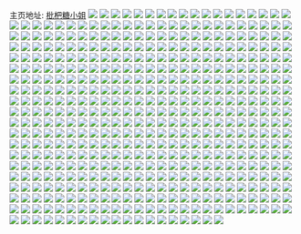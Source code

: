 主页地址: [枇杷糖小姐](https://weibo.com/u/1624904542) 
![](https://wx4.sinaimg.cn/mw2000/60da135ely1goli4vrbvsj22bb2bb4qq.jpg) 
![](https://wx4.sinaimg.cn/mw2000/60da135ely1goli4xwcrvj22bb2bbe82.jpg) 
![](https://wx4.sinaimg.cn/mw2000/60da135ely1goli4zq3e5j23303301kz.jpg) 
![](https://wx4.sinaimg.cn/mw2000/60da135ely1gokg8e1pejj22bb2bbx6p.jpg) 
![](https://wx4.sinaimg.cn/mw2000/60da135ely1gokg8ik4hfj22bb2bbnpd.jpg) 
![](https://wx4.sinaimg.cn/mw2000/60da135ely1gokg8l9510j22bb1jjnpd.jpg) 
![](https://wx4.sinaimg.cn/mw2000/60da135ely1gocctoty7jj20u0140wpg.jpg) 
![](https://wx4.sinaimg.cn/mw2000/60da135ely1goccthgd16j21j01j0e3t.jpg) 
![](https://wx4.sinaimg.cn/mw2000/60da135ely1gocctkdflkj22bb2bb4qq.jpg) 
![](https://wx4.sinaimg.cn/mw2000/60da135ely1gocctlgipwj22bb2bbkjl.jpg) 
![](https://wx4.sinaimg.cn/mw2000/60da135ely1gocctpfiibj20n01dsai6.jpg) 
![](https://wx4.sinaimg.cn/mw2000/60da135ely1gocctmys32j23343347wi.jpg) 
![](https://wx4.sinaimg.cn/mw2000/60da135ely1goccto8u1jj22bb2bbu0x.jpg) 
![](https://wx4.sinaimg.cn/mw2000/60da135ely1gocctq3j89j22bb1au4qp.jpg) 
![](https://wx4.sinaimg.cn/mw2000/60da135ely1gocctifbwhj22bb2bbnpd.jpg) 
![](https://wx4.sinaimg.cn/mw2000/60da135ely1go49nvwwenj22bb1qhb2a.jpg) 
![](https://wx4.sinaimg.cn/mw2000/60da135ely1go3aa38mavj22c0340kjm.jpg) 
![](https://wx4.sinaimg.cn/mw2000/60da135ely1go3aaixoz8j22c0340npe.jpg) 
![](https://wx4.sinaimg.cn/mw2000/60da135ely1go3aaxibq6j22c0340kjm.jpg) 
![](https://wx4.sinaimg.cn/mw2000/60da135egy1go2yzskdw5j22c0340b2b.jpg) 
![](https://wx4.sinaimg.cn/mw2000/60da135egy1go2yzu2sm0j22c0340u0x.jpg) 
![](https://wx4.sinaimg.cn/mw2000/60da135egy1go2yzw5kbpj22c0340x6q.jpg) 
![](https://wx4.sinaimg.cn/mw2000/60da135egy1go2yzxo7c6j22c0340hdt.jpg) 
![](https://wx4.sinaimg.cn/mw2000/60da135egy1go2z02n5pcj21o0280qv5.jpg) 
![](https://wx4.sinaimg.cn/mw2000/60da135egy1go2yzzfzxuj22c0340hdt.jpg) 
![](https://wx4.sinaimg.cn/mw2000/60da135egy1go2z03uqfkj22c0340twi.jpg) 
![](https://wx4.sinaimg.cn/mw2000/60da135egy1go2z010setj22c0340e81.jpg) 
![](https://wx4.sinaimg.cn/mw2000/60da135egy1go2z0648vij22c0340hdu.jpg) 
![](https://wx4.sinaimg.cn/mw2000/60da135ely1gnxgrpb2mqj22c0340kjm.jpg) 
![](https://wx4.sinaimg.cn/mw2000/60da135ely1gnxgrqqnkpj22c0340npe.jpg) 
![](https://wx4.sinaimg.cn/mw2000/60da135ely1gnxgrs2unfj22c0340qv6.jpg) 
![](https://wx4.sinaimg.cn/mw2000/60da135ely1gnxgrtch4sj22c0340kjm.jpg) 
![](https://wx4.sinaimg.cn/mw2000/60da135ely1gnxgruki9pj22c0340kjm.jpg) 
![](https://wx4.sinaimg.cn/mw2000/60da135ely1gnxgrwfedij22c0340kjm.jpg) 
![](https://wx4.sinaimg.cn/mw2000/60da135ely1gnrntv9i3jj22bb2bbe82.jpg) 
![](https://wx4.sinaimg.cn/mw2000/60da135ely1gnrnu2ci5zj22bb332u0y.jpg) 
![](https://wx4.sinaimg.cn/mw2000/60da135ely1gnrnu0hqw5j22bb2bbb2b.jpg) 
![](https://wx4.sinaimg.cn/mw2000/60da135ely1gnrnu51kwzj22c0340qv6.jpg) 
![](https://wx4.sinaimg.cn/mw2000/60da135ely1gnrntwr8m7j20qo140k1m.jpg) 
![](https://wx4.sinaimg.cn/mw2000/60da135ely1gnrnu8l8ouj22c0340npe.jpg) 
![](https://wx4.sinaimg.cn/mw2000/60da135ely1gnrnu717r7j22c0340e82.jpg) 
![](https://wx4.sinaimg.cn/mw2000/60da135ely1gnrnv5o1i2j20kr0h07gs.jpg) 
![](https://wx4.sinaimg.cn/mw2000/60da135ely1gnrnua3zilj22c03407wj.jpg) 
![](https://wx4.sinaimg.cn/mw2000/60da135ely1gnrny8n872j20mi0u0tuj.jpg) 
![](https://wx4.sinaimg.cn/mw2000/60da135egy1gnpg2dhkjej22c0340npe.jpg) 
![](https://wx4.sinaimg.cn/mw2000/60da135egy1gnpg2fah5vj22c0340npe.jpg) 
![](https://wx4.sinaimg.cn/mw2000/60da135egy1gnpg2gw04wj22c03404qq.jpg) 
![](https://wx4.sinaimg.cn/mw2000/60da135egy1gnpg2i7kcxj22c0340x6p.jpg) 
![](https://wx4.sinaimg.cn/mw2000/60da135egy1gnpg2jsd0oj22c0340b2a.jpg) 
![](https://wx4.sinaimg.cn/mw2000/60da135egy1gnpg2ozhthj22c0340x6q.jpg) 
![](https://wx4.sinaimg.cn/mw2000/60da135egy1gnpg2tjtx0j23402c0e81.jpg) 
![](https://wx4.sinaimg.cn/mw2000/60da135egy1gnpg2saus6j22c0340b2c.jpg) 
![](https://wx4.sinaimg.cn/mw2000/60da135egy1gnpg2vxrasj22c0340npe.jpg) 
![](https://wx4.sinaimg.cn/mw2000/60da135ely1gnjockqsnbj21o02807wi.jpg) 
![](https://wx4.sinaimg.cn/mw2000/60da135egy1gn9k6kibrfj22bb2bbhdt.jpg) 
![](https://wx4.sinaimg.cn/mw2000/60da135egy1gn9k9ddzvxj22bb2bb7wj.jpg) 
![](https://wx4.sinaimg.cn/mw2000/60da135ely1gn7w9j19w9j22bb2bbkjm.jpg) 
![](https://wx4.sinaimg.cn/mw2000/60da135ely1gn7w9kaw6uj22bb332hdv.jpg) 
![](https://wx4.sinaimg.cn/mw2000/60da135ely1gn7w9htsnlj22bb2bb7wi.jpg) 
![](https://wx4.sinaimg.cn/mw2000/60da135ely1gn7w9mc1gpj22c03404qs.jpg) 
![](https://wx4.sinaimg.cn/mw2000/60da135ely1gmjg5nnzrtj22c0340hdw.jpg) 
![](https://wx4.sinaimg.cn/mw2000/60da135ely1gmjg5kf1zvj22c0340nhx.jpg) 
![](https://wx4.sinaimg.cn/mw2000/60da135ely1gmjg5jlkwpj20u0140q8l.jpg) 
![](https://wx4.sinaimg.cn/mw2000/60da135ely1gmhlek5vqpj23402c07wh.jpg) 
![](https://wx4.sinaimg.cn/mw2000/60da135ely1gmhlemrx4bj22c0340npd.jpg) 
![](https://wx4.sinaimg.cn/mw2000/60da135ely1gmhlep62q1j22c0340qv6.jpg) 
![](https://wx4.sinaimg.cn/mw2000/60da135ely1gmhlermng5j22c0340qv6.jpg) 
![](https://wx4.sinaimg.cn/mw2000/60da135ely1gmhlet8ddmj22c03401kx.jpg) 
![](https://wx4.sinaimg.cn/mw2000/60da135ely1gmhleuyh58j22c0340k75.jpg) 
![](https://wx4.sinaimg.cn/mw2000/60da135ely1gmhlewjyq4j22c0340hbd.jpg) 
![](https://wx4.sinaimg.cn/mw2000/60da135ely1gmhleyhc67j22c0340gwq.jpg) 
![](https://wx4.sinaimg.cn/mw2000/60da135ely1gmhlf0jcvzj22c0340kjl.jpg) 
![](https://wx4.sinaimg.cn/mw2000/60da135ely1gmdu0qvggyj2334334kjl.jpg) 
![](https://wx4.sinaimg.cn/mw2000/60da135ely1gmdu0phsngj2334334b2a.jpg) 
![](https://wx4.sinaimg.cn/mw2000/60da135ely1gm3bmgy6j0j22c0340npf.jpg) 
![](https://wx4.sinaimg.cn/mw2000/60da135ely1gm3bmn0p1oj22c0340kjm.jpg) 
![](https://wx4.sinaimg.cn/mw2000/60da135ely1gm3bmk3e77j22c03404qt.jpg) 
![](https://wx4.sinaimg.cn/mw2000/60da135ely1gm3bmvc2c0j21o0280e81.jpg) 
![](https://wx4.sinaimg.cn/mw2000/60da135ely1gm3bmf4a8gj22bb2bbx6q.jpg) 
![](https://wx4.sinaimg.cn/mw2000/60da135ely1gm3bmqv5q2j21sc2dsnpd.jpg) 
![](https://wx4.sinaimg.cn/mw2000/60da135ely1gm3bmpm9ghj22c0340x6q.jpg) 
![](https://wx4.sinaimg.cn/mw2000/60da135ely1gm3bmtws3sj22c0340u0y.jpg) 
![](https://wx4.sinaimg.cn/mw2000/60da135ely1gm3bmx3sl7j22c03404qr.jpg) 
![](https://wx4.sinaimg.cn/mw2000/60da135ely1gm1m94c2soj23402c0kjl.jpg) 
![](https://wx4.sinaimg.cn/mw2000/60da135ely1gm1m8vm37tj22c03404qq.jpg) 
![](https://wx4.sinaimg.cn/mw2000/60da135ely1gm1m9fj360j23402c01ky.jpg) 
![](https://wx4.sinaimg.cn/mw2000/60da135ely1gm1m9sdxbcj22c0340x6p.jpg) 
![](https://wx4.sinaimg.cn/mw2000/60da135ely1gm1m8hdbeij22c0340e82.jpg) 
![](https://wx4.sinaimg.cn/mw2000/60da135ely1gm1ma0aynsj22c0340hdt.jpg) 
![](https://wx4.sinaimg.cn/mw2000/60da135ely1gm1ma7ypsmj22c0340e81.jpg) 
![](https://wx4.sinaimg.cn/mw2000/60da135ely1gm1magr8joj22c0340npd.jpg) 
![](https://wx4.sinaimg.cn/mw2000/60da135ely1gm1maqpffzj22c0340u0x.jpg) 
![](https://wx4.sinaimg.cn/mw2000/60da135egy1gluo9l0k0hj22bb2bbu0y.jpg) 
![](https://wx4.sinaimg.cn/mw2000/60da135egy1gluo9pf3zoj22bb2bbb2a.jpg) 
![](https://wx4.sinaimg.cn/mw2000/60da135ely1gls95229xuj22c0340kjl.jpg) 
![](https://wx4.sinaimg.cn/mw2000/60da135ely1gls95e39fej22bb2bbe82.jpg) 
![](https://wx4.sinaimg.cn/mw2000/60da135ely1gls97tcv2xj22c0340b29.jpg) 
![](https://wx4.sinaimg.cn/mw2000/60da135ely1gls976b9icj22c0340qv6.jpg) 
![](https://wx4.sinaimg.cn/mw2000/60da135ely1gls95wyy4sj22bb2bb1ky.jpg) 
![](https://wx4.sinaimg.cn/mw2000/60da135ely1gls96cnzpoj22c0340qv6.jpg) 
![](https://wx4.sinaimg.cn/mw2000/60da135ely1gls96qsjxxj22c0340kjm.jpg) 
![](https://wx4.sinaimg.cn/mw2000/60da135ely1gls95lyt06j21sc2dse81.jpg) 
![](https://wx4.sinaimg.cn/mw2000/60da135ely1gls97kvj8pj22c0340qv6.jpg) 
![](https://wx4.sinaimg.cn/mw2000/60da135egy1glmg56v21wj22bb2bbhdu.jpg) 
![](https://wx4.sinaimg.cn/mw2000/60da135egy1glmg5bbncnj23322bbnpe.jpg) 
![](https://wx4.sinaimg.cn/mw2000/60da135egy1glmg5a1s2ij22bb2bbu0x.jpg) 
![](https://wx4.sinaimg.cn/mw2000/60da135egy1glmg5cqwkhj22bb2bbkjm.jpg) 
![](https://wx4.sinaimg.cn/mw2000/60da135egy1glmg58phtpj21qh333qv8.jpg) 
![](https://wx4.sinaimg.cn/mw2000/60da135egy1glmg5egawuj22bb2bbnpe.jpg) 
![](https://wx4.sinaimg.cn/mw2000/60da135egy1glkd6mqu67j20u01407f2.jpg) 
![](https://wx4.sinaimg.cn/mw2000/60da135egy1glkd6qanr6j20u00u0amv.jpg) 
![](https://wx4.sinaimg.cn/mw2000/60da135egy1glkd7a3c3dj22bb2bbx6q.jpg) 
![](https://wx4.sinaimg.cn/mw2000/60da135egy1glkd7s48fnj22bb2bbqv6.jpg) 
![](https://wx4.sinaimg.cn/mw2000/60da135egy1glkdadda7vj21o0280qv5.jpg) 
![](https://wx4.sinaimg.cn/mw2000/60da135egy1glkd8izynlj22bb2bbqv6.jpg) 
![](https://wx4.sinaimg.cn/mw2000/60da135egy1glkd9md00nj22bb2bbx6t.jpg) 
![](https://wx4.sinaimg.cn/mw2000/60da135egy1glkdahidotj21g2263apt.jpg) 
![](https://wx4.sinaimg.cn/mw2000/60da135egy1glkda0qvjaj22bb2bbx6p.jpg) 
![](https://wx4.sinaimg.cn/mw2000/60da135ely1gld8azaotoj20u014078u.jpg) 
![](https://wx4.sinaimg.cn/mw2000/60da135ely1gld8azlznqj20u0140tc4.jpg) 
![](https://wx4.sinaimg.cn/mw2000/60da135ely1gld8azw4ftj20u01400wf.jpg) 
![](https://wx4.sinaimg.cn/mw2000/60da135ely1gld8b09aw6j20u014078t.jpg) 
![](https://wx4.sinaimg.cn/mw2000/60da135ely1gld8aytyaoj20u0140aef.jpg) 
![](https://wx4.sinaimg.cn/mw2000/60da135ely1gld8b0tjorj20u01400wg.jpg) 
![](https://wx4.sinaimg.cn/mw2000/60da135ely1gld8b147kyj20u0140jvk.jpg) 
![](https://wx4.sinaimg.cn/mw2000/60da135ely1gld8b1dlurj20u01400ws.jpg) 
![](https://wx4.sinaimg.cn/mw2000/60da135ely1gld8bksaupj20u0140wi8.jpg) 
![](https://wx4.sinaimg.cn/mw2000/60da135egy1gl6ec4myihj20u0140x6p.jpg) 
![](https://wx4.sinaimg.cn/mw2000/60da135egy1gl6e94tcxvj23402c0u0x.jpg) 
![](https://wx4.sinaimg.cn/mw2000/60da135egy1gl6ec2rt4gj20u01401ky.jpg) 
![](https://wx4.sinaimg.cn/mw2000/60da135egy1gl6ec5trb5j20u0140qv5.jpg) 
![](https://wx4.sinaimg.cn/mw2000/60da135egy1gl6e9pcyyoj23402c0kjl.jpg) 
![](https://wx4.sinaimg.cn/mw2000/60da135egy1gl6ec7zuzaj20u0140b2a.jpg) 
![](https://wx4.sinaimg.cn/mw2000/60da135egy1gl6e9jv0f4j22c0340qv6.jpg) 
![](https://wx4.sinaimg.cn/mw2000/60da135egy1gl6eg9gf7cj20u00u0gse.jpg) 
![](https://wx4.sinaimg.cn/mw2000/60da135egy1gl6e9f612aj22c0340kjm.jpg) 
![](https://wx4.sinaimg.cn/mw2000/60da135ely1gky63n3uivj20u00u0amy.jpg) 
![](https://wx4.sinaimg.cn/mw2000/60da135ely1gky63in1kvj20u00u0jyv.jpg) 
![](https://wx4.sinaimg.cn/mw2000/60da135ely1gky63j0gv4j20u00u042y.jpg) 
![](https://wx4.sinaimg.cn/mw2000/60da135ely1gkwkciuzesj20u014079m.jpg) 
![](https://wx4.sinaimg.cn/mw2000/60da135ely1gkq4srlleoj20u01hck4i.jpg) 
![](https://wx4.sinaimg.cn/mw2000/60da135ely1gkq4svgz36j20u0140qe0.jpg) 
![](https://wx4.sinaimg.cn/mw2000/60da135ely1gkq4st7gaej20u01407d5.jpg) 
![](https://wx4.sinaimg.cn/mw2000/60da135ely1gkq4swpnhxj20u0140dpi.jpg) 
![](https://wx4.sinaimg.cn/mw2000/60da135ely1gkq4sxsltfj20u0140jyp.jpg) 
![](https://wx4.sinaimg.cn/mw2000/60da135ely1gkq4sq4zuhj20u0140tia.jpg) 
![](https://wx4.sinaimg.cn/mw2000/60da135ely1gkq4szlwoij20u0140k3y.jpg) 
![](https://wx4.sinaimg.cn/mw2000/60da135ely1gkq4t1hkeyj20u0140dqp.jpg) 
![](https://wx4.sinaimg.cn/mw2000/60da135ely1gkq4t48hn0j20u0140qci.jpg) 
![](https://wx4.sinaimg.cn/mw2000/60da135ely1gkq4t79aprj20u00u0qhv.jpg) 
![](https://wx4.sinaimg.cn/mw2000/60da135ely1gkq4t8bxh2j20u0140470.jpg) 
![](https://wx4.sinaimg.cn/mw2000/60da135ely1gkhxjtfml8j20u0140x1v.jpg) 
![](https://wx4.sinaimg.cn/mw2000/60da135ely1gkhxjrnhhmj20u015p7ug.jpg) 
![](https://wx4.sinaimg.cn/mw2000/60da135ely1gkhxjvi980j20u01c61kx.jpg) 
![](https://wx4.sinaimg.cn/mw2000/60da135ely1gkhxjqf10wj20u01404eu.jpg) 
![](https://wx4.sinaimg.cn/mw2000/60da135ely1gkhxk0lm8oj20u00u0aek.jpg) 
![](https://wx4.sinaimg.cn/mw2000/60da135ely1gkhxjy5ni5j20u01401cd.jpg) 
![](https://wx4.sinaimg.cn/mw2000/60da135ely1gkhxk026zrj20u0140nhx.jpg) 
![](https://wx4.sinaimg.cn/mw2000/60da135ely1gkhxjwv04rj20u0140qpl.jpg) 
![](https://wx4.sinaimg.cn/mw2000/60da135ely1gkhxk1qdszj20u0140h0h.jpg) 
![](https://wx4.sinaimg.cn/mw2000/60da135ely1gkhxk31l79j20u0140amu.jpg) 
![](https://wx4.sinaimg.cn/mw2000/60da135egy1gk9g9zvmv4j21o0280qv6.jpg) 
![](https://wx4.sinaimg.cn/mw2000/60da135ely1gk8ucse1kwj20u0140dtj.jpg) 
![](https://wx4.sinaimg.cn/mw2000/60da135ely1gk8ucm5bl8j20u0140k16.jpg) 
![](https://wx4.sinaimg.cn/mw2000/60da135ely1gk8ucwgb03j21400u0gvr.jpg) 
![](https://wx4.sinaimg.cn/mw2000/60da135ely1gk8ucyk03aj21400u0dp7.jpg) 
![](https://wx4.sinaimg.cn/mw2000/60da135ely1gk8uctvzj6j20u0140wm8.jpg) 
![](https://wx4.sinaimg.cn/mw2000/60da135ely1gk8ud0emjnj21400u0dq1.jpg) 
![](https://wx4.sinaimg.cn/mw2000/60da135ely1gk8ud230rnj20u014045r.jpg) 
![](https://wx4.sinaimg.cn/mw2000/60da135ely1gk8ud5vby3j20u01407f3.jpg) 
![](https://wx4.sinaimg.cn/mw2000/60da135ely1gk8ud3qhb4j20u0140ahz.jpg) 
![](https://wx4.sinaimg.cn/mw2000/60da135ely1gk0ew1r6f8j21400u0jyn.jpg) 
![](https://wx4.sinaimg.cn/mw2000/60da135ely1gk0ew0jsxwj20u0140ajp.jpg) 
![](https://wx4.sinaimg.cn/mw2000/60da135ely1gk0ew47kq7j20u0140gst.jpg) 
![](https://wx4.sinaimg.cn/mw2000/60da135ely1gk0ew3jvg8j20u0140qis.jpg) 
![](https://wx4.sinaimg.cn/mw2000/60da135ely1gk0evz7cqfj20u0140akj.jpg) 
![](https://wx4.sinaimg.cn/mw2000/60da135ely1gk0ew2g7t7j20u0140ap7.jpg) 
![](https://wx4.sinaimg.cn/mw2000/60da135egy1gjsop0m9lpj22bb2bbhdu.jpg) 
![](https://wx4.sinaimg.cn/mw2000/60da135egy1gjsop5tlscj22bb2bbhdu.jpg) 
![](https://wx4.sinaimg.cn/mw2000/60da135egy1gjsoox323gj21qh2bbkjl.jpg) 
![](https://wx4.sinaimg.cn/mw2000/60da135egy1gjsop8swbfj22bb2bbhdu.jpg) 
![](https://wx4.sinaimg.cn/mw2000/60da135egy1gjsopamosbj21jk1jk4qp.jpg) 
![](https://wx4.sinaimg.cn/mw2000/60da135egy1gjsop2d2u7j220830cqv5.jpg) 
![](https://wx4.sinaimg.cn/mw2000/60da135egy1gjmgntec8mj23402c0b29.jpg) 
![](https://wx4.sinaimg.cn/mw2000/60da135egy1gjmgnvldz0j23402c0kjl.jpg) 
![](https://wx4.sinaimg.cn/mw2000/60da135egy1gjmgnyg2jrj23402c0e81.jpg) 
![](https://wx4.sinaimg.cn/mw2000/60da135egy1gjmgo151b7j23402c0hdt.jpg) 
![](https://wx4.sinaimg.cn/mw2000/60da135egy1gjmgns81ofj22bb2bbx6q.jpg) 
![](https://wx4.sinaimg.cn/mw2000/60da135egy1gjmgo3xd9vj23402c0hdt.jpg) 
![](https://wx4.sinaimg.cn/mw2000/60da135egy1gjmgnp0mygj22c0340npe.jpg) 
![](https://wx4.sinaimg.cn/mw2000/60da135egy1gjmgo6pt77j23402c0kjl.jpg) 
![](https://wx4.sinaimg.cn/mw2000/60da135egy1gjmgofdxcvj23402c0kjl.jpg) 
![](https://wx4.sinaimg.cn/mw2000/60da135egy1gjlp90i1g2j22bb2bbe82.jpg) 
![](https://wx4.sinaimg.cn/mw2000/60da135egy1gjlp97lgd9j22bb2bbkjm.jpg) 
![](https://wx4.sinaimg.cn/mw2000/60da135egy1gjlp960q3sj22bb2bbx6p.jpg) 
![](https://wx4.sinaimg.cn/mw2000/60da135egy1gjlp92b6z4j2334334u0y.jpg) 
![](https://wx4.sinaimg.cn/mw2000/60da135egy1gjlp94p3o4j21jk1jkkjm.jpg) 
![](https://wx4.sinaimg.cn/mw2000/60da135egy1gjlp98myvyj22bb2bbnpd.jpg) 
![](https://wx4.sinaimg.cn/mw2000/60da135egy1gjlp99td2fj22bb2bbqv5.jpg) 
![](https://wx4.sinaimg.cn/mw2000/60da135egy1gjlp8y5ck3j220830cu0y.jpg) 
![](https://wx4.sinaimg.cn/mw2000/60da135egy1gjlp9cpqr8j22bb2bb1ky.jpg) 
![](https://wx4.sinaimg.cn/mw2000/60da135egy1gjeokyukuej22bb1qhb2a.jpg) 
![](https://wx4.sinaimg.cn/mw2000/60da135egy1gjeol0x6yxj22bb332hdu.jpg) 
![](https://wx4.sinaimg.cn/mw2000/60da135egy1gjeol3ricfj23322bb7wk.jpg) 
![](https://wx4.sinaimg.cn/mw2000/60da135egy1gjeol51twnj23402c0b29.jpg) 
![](https://wx4.sinaimg.cn/mw2000/60da135egy1gjeol7bqwfj21hc0u01f7.jpg) 
![](https://wx4.sinaimg.cn/mw2000/60da135egy1gjeol953j0j22c0340x6r.jpg) 
![](https://wx4.sinaimg.cn/mw2000/60da135egy1gjeolbee9xj22c03404qs.jpg) 
![](https://wx4.sinaimg.cn/mw2000/60da135egy1gjeolcoiwwj23402c0kjl.jpg) 
![](https://wx4.sinaimg.cn/mw2000/60da135egy1gjeolh2pgdj22c0340qv7.jpg) 
![](https://wx4.sinaimg.cn/mw2000/60da135egy1gjeoljhpmdj22c0340x6r.jpg) 
![](https://wx4.sinaimg.cn/mw2000/60da135egy1gjeolm1974j23402c0qv7.jpg) 
![](https://wx4.sinaimg.cn/mw2000/60da135egy1gjeolplbkuj22c0340x6q.jpg) 
![](https://wx4.sinaimg.cn/mw2000/60da135egy1gjeolrv3zqj23402c0x6p.jpg) 
![](https://wx4.sinaimg.cn/mw2000/60da135egy1gjeokxjn8fj22c0340u10.jpg) 
![](https://wx4.sinaimg.cn/mw2000/60da135egy1gjeoluywo1j22bb332hdv.jpg) 
![](https://wx4.sinaimg.cn/mw2000/60da135egy1gjdd9p8etnj22c0340kjn.jpg) 
![](https://wx4.sinaimg.cn/mw2000/60da135egy1gjdd9s91q7j22c0340x6r.jpg) 
![](https://wx4.sinaimg.cn/mw2000/60da135egy1gjddaaflo0j20u0140b29.jpg) 
![](https://wx4.sinaimg.cn/mw2000/60da135egy1gjdd9mwknoj22c03401l0.jpg) 
![](https://wx4.sinaimg.cn/mw2000/60da135egy1gjdda3wnxfj22bb2bbkjm.jpg) 
![](https://wx4.sinaimg.cn/mw2000/60da135egy1gjdd9wycujj22c0340b2b.jpg) 
![](https://wx4.sinaimg.cn/mw2000/60da135egy1gjdd9z83fhj22bb2bbb2b.jpg) 
![](https://wx4.sinaimg.cn/mw2000/60da135egy1gjdda7kfpaj23402c0x6q.jpg) 
![](https://wx4.sinaimg.cn/mw2000/60da135egy1gjdda0hgtrj22bb2bb4qq.jpg) 
![](https://wx4.sinaimg.cn/mw2000/60da135ely1gip6prxqy4j20u014011i.jpg) 
![](https://wx4.sinaimg.cn/mw2000/60da135ely1gip6pqwy2jj20u0140tin.jpg) 
![](https://wx4.sinaimg.cn/mw2000/60da135ely1gip6psy7egj20u0140n6w.jpg) 
![](https://wx4.sinaimg.cn/mw2000/60da135ely1gip6ptsk5oj20u0140dp2.jpg) 
![](https://wx4.sinaimg.cn/mw2000/60da135ely1gioucgginhj20u0140tfh.jpg) 
![](https://wx4.sinaimg.cn/mw2000/60da135ely1giouch9gfsj20u01407fv.jpg) 
![](https://wx4.sinaimg.cn/mw2000/60da135ely1giouchwx3fj20u0140495.jpg) 
![](https://wx4.sinaimg.cn/mw2000/60da135ely1giouciu4u1j20u0140gys.jpg) 
![](https://wx4.sinaimg.cn/mw2000/60da135ely1gioucje17hj20u0140ajz.jpg) 
![](https://wx4.sinaimg.cn/mw2000/60da135ely1gioucfqdtdj20u0140147.jpg) 
![](https://wx4.sinaimg.cn/mw2000/60da135ely1giouck0kp8j20u0140n7r.jpg) 
![](https://wx4.sinaimg.cn/mw2000/60da135ely1giouckk7mrj20u0140qbp.jpg) 
![](https://wx4.sinaimg.cn/mw2000/60da135ely1giouclbhnsj20u0140don.jpg) 
![](https://wx4.sinaimg.cn/mw2000/60da135ely1giouclu7f3j20u014011d.jpg) 
![](https://wx4.sinaimg.cn/mw2000/60da135ely1gioucmdcd0j20u0140guj.jpg) 
![](https://wx4.sinaimg.cn/mw2000/60da135ely1gioucmx6pcj20u0140wn4.jpg) 
![](https://wx4.sinaimg.cn/mw2000/60da135egy1giooka30qbj22c0340qv6.jpg) 
![](https://wx4.sinaimg.cn/mw2000/60da135egy1gioomvv73cj22bb2bbnpe.jpg) 
![](https://wx4.sinaimg.cn/mw2000/60da135egy1giookg5xq6j22c0340b2a.jpg) 
![](https://wx4.sinaimg.cn/mw2000/60da135egy1giook6oczij22bb2bbkjo.jpg) 
![](https://wx4.sinaimg.cn/mw2000/60da135egy1giookbe4oej20u014047u.jpg) 
![](https://wx4.sinaimg.cn/mw2000/60da135egy1giookdutd9j22bb2bb7wi.jpg) 
![](https://wx4.sinaimg.cn/mw2000/60da135egy1giookp6qgdj22c03407wj.jpg) 
![](https://wx4.sinaimg.cn/mw2000/60da135egy1giookly00qj22c0340e83.jpg) 
![](https://wx4.sinaimg.cn/mw2000/60da135egy1giookizkraj22c0340b2b.jpg) 
![](https://wx4.sinaimg.cn/mw2000/60da135ely1gifpmxmnj4j20u0140gso.jpg) 
![](https://wx4.sinaimg.cn/mw2000/60da135ely1gifpnolyv1j20u0140qaz.jpg) 
![](https://wx4.sinaimg.cn/mw2000/60da135ely1gifpnr49g7j21400u046w.jpg) 
![](https://wx4.sinaimg.cn/mw2000/60da135ely1gifpnvxexlj21400u0tiw.jpg) 
![](https://wx4.sinaimg.cn/mw2000/60da135ely1gifpmv9pbyj20q610naji.jpg) 
![](https://wx4.sinaimg.cn/mw2000/60da135ely1gifpn40glxj21400u049l.jpg) 
![](https://wx4.sinaimg.cn/mw2000/60da135ely1gifpo0s01nj20mi0u0tez.jpg) 
![](https://wx4.sinaimg.cn/mw2000/60da135ely1gifpn9d5dsj20u00u0k1k.jpg) 
![](https://wx4.sinaimg.cn/mw2000/60da135ely1gifpninxvfj20u0140gvu.jpg) 
![](https://wx4.sinaimg.cn/mw2000/60da135ely1gi4l7hx0h7j21400u015f.jpg) 
![](https://wx4.sinaimg.cn/mw2000/60da135ely1gi4l6n0txhj21400u0afc.jpg) 
![](https://wx4.sinaimg.cn/mw2000/60da135ely1gi4l6it4sqj20u00u0k0g.jpg) 
![](https://wx4.sinaimg.cn/mw2000/60da135ely1gi4l6860kej21400u0k3d.jpg) 
![](https://wx4.sinaimg.cn/mw2000/60da135ely1gi4l69pproj20u013zwkv.jpg) 
![](https://wx4.sinaimg.cn/mw2000/60da135ely1gi4l6gz46tj21400u0amc.jpg) 
![](https://wx4.sinaimg.cn/mw2000/60da135ely1gi4l6k369gj21400u00yx.jpg) 
![](https://wx4.sinaimg.cn/mw2000/60da135ely1gi4l6ec6zxj21400u0wor.jpg) 
![](https://wx4.sinaimg.cn/mw2000/60da135ely1gi4l6lre2ej20u00u0wm6.jpg) 
![](https://wx4.sinaimg.cn/mw2000/60da135egy1gi1quhacmwj22bb2bb7wh.jpg) 
![](https://wx4.sinaimg.cn/mw2000/60da135egy1gi1qujxf1pj2334334e84.jpg) 
![](https://wx4.sinaimg.cn/mw2000/60da135egy1gi1qulp7usj22bb2bb7wi.jpg) 
![](https://wx4.sinaimg.cn/mw2000/60da135egy1gi1qy20v00j20u0140kjl.jpg) 
![](https://wx4.sinaimg.cn/mw2000/60da135egy1gi1qug8tf2j21mz1mzkby.jpg) 
![](https://wx4.sinaimg.cn/mw2000/60da135egy1gi1qurx2wgj22c0340b2a.jpg) 
![](https://wx4.sinaimg.cn/mw2000/60da135egy1gi1qutnpf1j22bb2bbx6p.jpg) 
![](https://wx4.sinaimg.cn/mw2000/60da135egy1gi1quve3ioj22bb2bbnpe.jpg) 
![](https://wx4.sinaimg.cn/mw2000/60da135egy1gi1quf5fckj22bb2bbx6p.jpg) 
![](https://wx4.sinaimg.cn/mw2000/60da135ely1ghrqlyuwa5j20u00u0gv4.jpg) 
![](https://wx4.sinaimg.cn/mw2000/60da135ely1ghrqm24fp2j20u00u0dof.jpg) 
![](https://wx4.sinaimg.cn/mw2000/60da135ely1ghrqm0ix9nj20u00u0467.jpg) 
![](https://wx4.sinaimg.cn/mw2000/60da135ely1ghrqm3babfj20u00u0gqo.jpg) 
![](https://wx4.sinaimg.cn/mw2000/60da135ely1ghrqlwokxjj20u00u0qa2.jpg) 
![](https://wx4.sinaimg.cn/mw2000/60da135ely1ghrqm4ks0ej20u00u011h.jpg) 
![](https://wx4.sinaimg.cn/mw2000/60da135ely1ghadnet5zpj21au0qcafx.jpg) 
![](https://wx4.sinaimg.cn/mw2000/60da135ely1ghadodyot2j22bb2bb4qq.jpg) 
![](https://wx4.sinaimg.cn/mw2000/60da135ely1ghafqtdn8qj22bb2bbqv6.jpg) 
![](https://wx4.sinaimg.cn/mw2000/60da135egy1ghafqx8bhqj22bb2bbhdu.jpg) 
![](https://wx4.sinaimg.cn/mw2000/60da135egy1ghafr1ir2wj22bb2bb1ky.jpg) 
![](https://wx4.sinaimg.cn/mw2000/60da135egy1ghafr3b9y6j22bb2bbhdu.jpg) 
![](https://wx4.sinaimg.cn/mw2000/60da135egy1gh2ia1msykj23322bbhdx.jpg) 
![](https://wx4.sinaimg.cn/mw2000/60da135egy1gh2ia4c03pj22bb2bbu0x.jpg) 
![](https://wx4.sinaimg.cn/mw2000/60da135egy1gh2ia7f8x1j22bb1jj1kz.jpg) 
![](https://wx4.sinaimg.cn/mw2000/60da135egy1gh2iaa5pobj21o0280u0y.jpg) 
![](https://wx4.sinaimg.cn/mw2000/60da135egy1gh2i9wyc75j22bb2bbu0z.jpg) 
![](https://wx4.sinaimg.cn/mw2000/60da135egy1gh2ie0my7qj2240240kjm.jpg) 
![](https://wx4.sinaimg.cn/mw2000/60da135egy1ggxtwl0y3vj22bb2bbu0y.jpg) 
![](https://wx4.sinaimg.cn/mw2000/60da135egy1ggxtwiosssj22bb3321ky.jpg) 
![](https://wx4.sinaimg.cn/mw2000/60da135egy1ggxtwmavduj22bb1aux6p.jpg) 
![](https://wx4.sinaimg.cn/mw2000/60da135egy1ggxtwo8fmgj22bb2bbnpf.jpg) 
![](https://wx4.sinaimg.cn/mw2000/60da135egy1ggxtwqsbmlj22bb2bbx6p.jpg) 
![](https://wx4.sinaimg.cn/mw2000/60da135egy1ggxtwphotmj22bb2bb4qp.jpg) 
![](https://wx4.sinaimg.cn/mw2000/60da135egy1ggtp6lqouyj21hj28a7mp.jpg) 
![](https://wx4.sinaimg.cn/mw2000/60da135egy1ggqk8w4axij2334334npe.jpg) 
![](https://wx4.sinaimg.cn/mw2000/60da135egy1ggqk9d8uq6j22c0340e82.jpg) 
![](https://wx4.sinaimg.cn/mw2000/60da135egy1ggqk8xzh7mj2334334npd.jpg) 
![](https://wx4.sinaimg.cn/mw2000/60da135egy1ggqk91u1q9j22bb2bbqv7.jpg) 
![](https://wx4.sinaimg.cn/mw2000/60da135egy1ggqk9binmlj22c0340b2a.jpg) 
![](https://wx4.sinaimg.cn/mw2000/60da135egy1ggqk8ttiw8j22bb2bbu0y.jpg) 
![](https://wx4.sinaimg.cn/mw2000/60da135egy1ggqk970uygj22bb2bb7wi.jpg) 
![](https://wx4.sinaimg.cn/mw2000/60da135egy1ggqk94fl8kj22bb2bbu0x.jpg) 
![](https://wx4.sinaimg.cn/mw2000/60da135egy1ggqk98w7pbj22bc3h0kjl.jpg) 
![](https://wx4.sinaimg.cn/mw2000/60da135egy1gglklgkk73j22bb1jj1c3.jpg) 
![](https://wx4.sinaimg.cn/mw2000/60da135egy1gglklhxr4jj22bb2bb4qq.jpg) 
![](https://wx4.sinaimg.cn/mw2000/60da135egy1gglkljonipj22bb2bbx6q.jpg) 
![](https://wx4.sinaimg.cn/mw2000/60da135egy1gglkll922gj22bb2bb4qq.jpg) 
![](https://wx4.sinaimg.cn/mw2000/60da135egy1gglkluupstj20sy0sywqu.jpg) 
![](https://wx4.sinaimg.cn/mw2000/60da135egy1gglklfmevij22bb332u0x.jpg) 
![](https://wx4.sinaimg.cn/mw2000/60da135egy1gglklphqi6j22bb332u0y.jpg) 
![](https://wx4.sinaimg.cn/mw2000/60da135egy1gglkle8z2wj22bb2bbe85.jpg) 
![](https://wx4.sinaimg.cn/mw2000/60da135egy1gglklu2ubbj22bb2bb1l0.jpg) 
![](https://wx4.sinaimg.cn/mw2000/60da135egy1gg8866mcgej22bb2bb1ky.jpg) 
![](https://wx4.sinaimg.cn/mw2000/60da135egy1gg3reehp8aj22bb2bbb2a.jpg) 
![](https://wx4.sinaimg.cn/mw2000/60da135egy1gg3reh9b1ej21qi3341kx.jpg) 
![](https://wx4.sinaimg.cn/mw2000/60da135egy1gg3resf9dkj22bb2bbu0z.jpg) 
![](https://wx4.sinaimg.cn/mw2000/60da135egy1gg3rez27p8j22bb2bb4q3.jpg) 
![](https://wx4.sinaimg.cn/mw2000/60da135egy1gg3rf6q283j22bb2bb7wi.jpg) 
![](https://wx4.sinaimg.cn/mw2000/60da135ely1gg33lgfokkj21o02807wi.jpg) 
![](https://wx4.sinaimg.cn/mw2000/60da135ely1gg33ldgsatj22801o0qv5.jpg) 
![](https://wx4.sinaimg.cn/mw2000/60da135ely1gg33liqthgj22801o0u0x.jpg) 
![](https://wx4.sinaimg.cn/mw2000/60da135egy1gfz08stdu8j23343344qq.jpg) 
![](https://wx4.sinaimg.cn/mw2000/60da135egy1gfz08q6x4wj22bb2bbqv7.jpg) 
![](https://wx4.sinaimg.cn/mw2000/60da135egy1gfz08y93g3j2334334kjm.jpg) 
![](https://wx4.sinaimg.cn/mw2000/60da135egy1gfz091lrncj22bb2bbe82.jpg) 
![](https://wx4.sinaimg.cn/mw2000/60da135egy1gfrlbzww33j22bb2bbhdu.jpg) 
![](https://wx4.sinaimg.cn/mw2000/60da135egy1gfp6lmsyr9j22bb2bb7wj.jpg) 
![](https://wx4.sinaimg.cn/mw2000/60da135ely1gfjv2c32m3j22c03401ky.jpg) 
![](https://wx4.sinaimg.cn/mw2000/60da135ely1gfjv2j0ke4j22c0340kjm.jpg) 
![](https://wx4.sinaimg.cn/mw2000/60da135ely1gfjv2lbwzsj22c0340u0x.jpg) 
![](https://wx4.sinaimg.cn/mw2000/60da135ely1gfjv2p24l5j23402c04qq.jpg) 
![](https://wx4.sinaimg.cn/mw2000/60da135ely1gfjv2sxi4qj22c03404qq.jpg) 
![](https://wx4.sinaimg.cn/mw2000/60da135ely1gfjv2v7ejlj22c03401kx.jpg) 
![](https://wx4.sinaimg.cn/mw2000/60da135ely1gfjv2y61tzj23402c0kjl.jpg) 
![](https://wx4.sinaimg.cn/mw2000/60da135ely1gfjv321zxjj22c0340x6p.jpg) 
![](https://wx4.sinaimg.cn/mw2000/60da135ely1gfjv302wkoj22c0340x6p.jpg) 
![](https://wx4.sinaimg.cn/mw2000/60da135ely1gfjlsbrubcj22c0340u0z.jpg) 
![](https://wx4.sinaimg.cn/mw2000/60da135ely1gfjls9mj9wj22c0340e84.jpg) 
![](https://wx4.sinaimg.cn/mw2000/60da135ely1gfjlsdznj6j22c0340npe.jpg) 
![](https://wx4.sinaimg.cn/mw2000/60da135ely1gfjlsg7nc4j22c0340kjn.jpg) 
![](https://wx4.sinaimg.cn/mw2000/60da135ely1gfjlshtl8nj22c03404qq.jpg) 
![](https://wx4.sinaimg.cn/mw2000/60da135ely1gfjlsjumspj22c0340b2b.jpg) 
![](https://wx4.sinaimg.cn/mw2000/60da135ely1gfjlsorrjnj22c0340u0z.jpg) 
![](https://wx4.sinaimg.cn/mw2000/60da135ely1gfjlsm52zhj22c0340b2b.jpg) 
![](https://wx4.sinaimg.cn/mw2000/60da135ely1gfjlsrbtn9j22c0340kjn.jpg) 
![](https://wx4.sinaimg.cn/mw2000/60da135ely1gfbrrmtvzhj22a931ox6q.jpg) 
![](https://wx4.sinaimg.cn/mw2000/60da135ely1gfapf89y81j20mi0u0kez.jpg) 
![](https://wx4.sinaimg.cn/mw2000/60da135ely1gfapfo0cunj22c0340kjm.jpg) 
![](https://wx4.sinaimg.cn/mw2000/60da135ely1gfapgstia9j21o0280qv6.jpg) 
![](https://wx4.sinaimg.cn/mw2000/60da135ely1gfaphckbawj22c0340b2b.jpg) 
![](https://wx4.sinaimg.cn/mw2000/60da135ely1gfapg9adtcj22bb2bbb2b.jpg) 
![](https://wx4.sinaimg.cn/mw2000/60da135ely1gfapi0koyoj22c0340kjn.jpg) 
![](https://wx4.sinaimg.cn/mw2000/60da135ely1gfapf2gbsbj22c0340b2b.jpg) 
![](https://wx4.sinaimg.cn/mw2000/60da135ely1gfapiltgbij22c0340hdv.jpg) 
![](https://wx4.sinaimg.cn/mw2000/60da135ely1gfapip3dkwj20u0140gue.jpg) 
![](https://wx4.sinaimg.cn/mw2000/60da135ely1gfapj1f2r6j21o0280qv5.jpg) 
![](https://wx4.sinaimg.cn/mw2000/60da135ely1gfapzxucd6j21o0280hdu.jpg) 
![](https://wx4.sinaimg.cn/mw2000/60da135ely1gfaq0cg30jj22c0340kjm.jpg) 
![](https://wx4.sinaimg.cn/mw2000/60da135ely1gfaq1fctixj23402c0b29.jpg) 
![](https://wx4.sinaimg.cn/mw2000/60da135ely1gfaq2fc5osj23402c07wh.jpg) 
![](https://wx4.sinaimg.cn/mw2000/60da135egy1gf3g9vjd7wj22c0340x6q.jpg) 
![](https://wx4.sinaimg.cn/mw2000/60da135egy1gf3ga0oma9j23402c0u0x.jpg) 
![](https://wx4.sinaimg.cn/mw2000/60da135egy1gf3ga7smv8j23402c0x6p.jpg) 
![](https://wx4.sinaimg.cn/mw2000/60da135egy1gf3gajo15lj22c0340x6q.jpg) 
![](https://wx4.sinaimg.cn/mw2000/60da135egy1gf3garsa21j22c0340qv6.jpg) 
![](https://wx4.sinaimg.cn/mw2000/60da135egy1gf3gazuvbbj22c0340x6q.jpg) 
![](https://wx4.sinaimg.cn/mw2000/60da135egy1gf3gb7ahkvj22c0340kjm.jpg) 
![](https://wx4.sinaimg.cn/mw2000/60da135egy1gf3hg53m7cj22c0340qv5.jpg) 
![](https://wx4.sinaimg.cn/mw2000/60da135egy1gf3gbevruwj22c0340qv6.jpg) 
![](https://wx4.sinaimg.cn/mw2000/60da135egy1gf3gbl9b2lj22c0340x6p.jpg) 
![](https://wx4.sinaimg.cn/mw2000/60da135egy1gf3gbtxjvnj22c03401kz.jpg) 
![](https://wx4.sinaimg.cn/mw2000/60da135egy1gf3gc2qttpj22c03407wj.jpg) 
![](https://wx4.sinaimg.cn/mw2000/60da135egy1gf3gc9j71ij22c0340e82.jpg) 
![](https://wx4.sinaimg.cn/mw2000/60da135egy1gf3gchc9enj22c0340qv6.jpg) 
![](https://wx4.sinaimg.cn/mw2000/60da135egy1gf3gcr72ytj22c03401kz.jpg) 
![](https://wx4.sinaimg.cn/mw2000/60da135egy1gf3gcyszsvj23402c0e82.jpg) 
![](https://wx4.sinaimg.cn/mw2000/60da135egy1gf3gd771osj23402c0kjm.jpg) 
![](https://wx4.sinaimg.cn/mw2000/60da135egy1gf3gdkurjtj23402c0u0x.jpg) 
![](https://wx4.sinaimg.cn/mw2000/60da135egy1gf0cn61ccoj22c0340e83.jpg) 
![](https://wx4.sinaimg.cn/mw2000/60da135egy1gf0cnl8hh5j20mi0u0e81.jpg) 
![](https://wx4.sinaimg.cn/mw2000/60da135ely1genloy1hf8j22c0340b29.jpg) 
![](https://wx4.sinaimg.cn/mw2000/60da135ely1genlodin7dj20u014gqv5.jpg) 
![](https://wx4.sinaimg.cn/mw2000/60da135ely1genlpa3pj2j20mi0u04qp.jpg) 
![](https://wx4.sinaimg.cn/mw2000/60da135ely1genloo2lt5j20rs15onpd.jpg) 
![](https://wx4.sinaimg.cn/mw2000/60da135ely1genlp4m5igj22c0340b29.jpg) 
![](https://wx4.sinaimg.cn/mw2000/60da135ely1genlqhrxnrj21z41z4hdt.jpg) 
![](https://wx4.sinaimg.cn/mw2000/60da135egy1gegct2wjmbj20ty13xhdt.jpg) 
![](https://wx4.sinaimg.cn/mw2000/60da135egy1gegct7gaauj22c0340npf.jpg) 
![](https://wx4.sinaimg.cn/mw2000/60da135egy1gegctapc2zj20u0140e81.jpg) 
![](https://wx4.sinaimg.cn/mw2000/60da135egy1gegcth3wr8j22c0340kjn.jpg) 
![](https://wx4.sinaimg.cn/mw2000/60da135egy1gegctmv3jvj22c0340kjm.jpg) 
![](https://wx4.sinaimg.cn/mw2000/60da135egy1gegctpsnihj23402c07wh.jpg) 
![](https://wx4.sinaimg.cn/mw2000/60da135egy1gegctugy8cj22c0340u0x.jpg) 
![](https://wx4.sinaimg.cn/mw2000/60da135egy1gegcu1ecioj22c0340u0z.jpg) 
![](https://wx4.sinaimg.cn/mw2000/60da135egy1gegcu4cspwj22c03404qq.jpg) 
![](https://wx4.sinaimg.cn/mw2000/60da135ely1gefb9iv9yrj20u0140hdt.jpg) 
![](https://wx4.sinaimg.cn/mw2000/60da135ely1gefb9jxgonj22c0340x6p.jpg) 
![](https://wx4.sinaimg.cn/mw2000/60da135ely1gefb9krvzsj20mi0u0nh9.jpg) 
![](https://wx4.sinaimg.cn/mw2000/60da135ely1gefb9m2y6hj21hc0u0qv5.jpg) 
![](https://wx4.sinaimg.cn/mw2000/60da135egy1geeez6kg1aj20mi0u0kgk.jpg) 
![](https://wx4.sinaimg.cn/mw2000/60da135egy1geeez1jmvoj20mi0u01kx.jpg) 
![](https://wx4.sinaimg.cn/mw2000/60da135egy1geeeywadcqj20tu13ub29.jpg) 
![](https://wx4.sinaimg.cn/mw2000/60da135egy1geeezegav9j213u0tunpd.jpg) 
![](https://wx4.sinaimg.cn/mw2000/60da135egy1geeeztwytrj20mi0u04kq.jpg) 
![](https://wx4.sinaimg.cn/mw2000/60da135egy1geeezqwsojj20mi0u0ty9.jpg) 
![](https://wx4.sinaimg.cn/mw2000/60da135egy1geeezkfg3yj20mi0u0aws.jpg) 
![](https://wx4.sinaimg.cn/mw2000/60da135egy1geeezh2n7uj20f20u016k.jpg) 
![](https://wx4.sinaimg.cn/mw2000/60da135egy1geeezoq022j20mi0u01kx.jpg) 
![](https://wx4.sinaimg.cn/mw2000/60da135egy1gee1ol4yi1j20u0140drh.jpg) 
![](https://wx4.sinaimg.cn/mw2000/60da135egy1gee1okhb5zj20u01404bx.jpg) 
![](https://wx4.sinaimg.cn/mw2000/60da135egy1gee1oltxo3j20u0140tk3.jpg) 
![](https://wx4.sinaimg.cn/mw2000/60da135egy1gee1omjnfpj20u0140tj2.jpg) 
![](https://wx4.sinaimg.cn/mw2000/60da135egy1gee1on3ambj20u0140tig.jpg) 
![](https://wx4.sinaimg.cn/mw2000/60da135egy1gee1oo0k1wj20u0140aju.jpg) 
![](https://wx4.sinaimg.cn/mw2000/60da135egy1gee1oolt16j20u0140dnm.jpg) 
![](https://wx4.sinaimg.cn/mw2000/60da135egy1gee1op5fw9j20u0140gxb.jpg) 
![](https://wx4.sinaimg.cn/mw2000/60da135egy1gee1oppqr9j20u0140k3i.jpg) 
![](https://wx4.sinaimg.cn/mw2000/60da135egy1gee1oqanhwj20u0140ds9.jpg) 
![](https://wx4.sinaimg.cn/mw2000/60da135egy1gee1orcgc0j20u0140wrz.jpg) 
![](https://wx4.sinaimg.cn/mw2000/60da135egy1gee1os0v1yj20u0140wrm.jpg) 
![](https://wx4.sinaimg.cn/mw2000/60da135egy1gee1ot8dxmj20u0140k36.jpg) 
![](https://wx4.sinaimg.cn/mw2000/60da135egy1gee1oushmgj20u0140tll.jpg) 
![](https://wx4.sinaimg.cn/mw2000/60da135egy1gee1ovirn0j20u0140k4a.jpg) 
![](https://wx4.sinaimg.cn/mw2000/60da135egy1gee1owhy8qj20u0140gzw.jpg) 
![](https://wx4.sinaimg.cn/mw2000/60da135egy1gee1ox9p0wj20u01404cr.jpg) 
![](https://wx4.sinaimg.cn/mw2000/60da135ely1gdscy3aekgj20u019taho.jpg) 
![](https://wx4.sinaimg.cn/mw2000/60da135ely1gdscy3sue4j20u0140afc.jpg) 
![](https://wx4.sinaimg.cn/mw2000/60da135ely1gdscy4oy2gj21400u043z.jpg) 
![](https://wx4.sinaimg.cn/mw2000/60da135ely1gdscy5dch2j21400u0agi.jpg) 
![](https://wx4.sinaimg.cn/mw2000/60da135egy1gdk3uswmagj20u0140tbe.jpg) 
![](https://wx4.sinaimg.cn/mw2000/60da135egy1gdk3uu28shj20u0140n00.jpg) 
![](https://wx4.sinaimg.cn/mw2000/60da135egy1gdk3uuk9gij20u0140th4.jpg) 
![](https://wx4.sinaimg.cn/mw2000/60da135egy1gdk3uuzc6ej20u0140n0x.jpg) 
![](https://wx4.sinaimg.cn/mw2000/60da135egy1gdk3uy1o9tj21hc1z4qv7.jpg) 
![](https://wx4.sinaimg.cn/mw2000/60da135egy1gdk3v0ijldj21hc1z4e83.jpg) 
![](https://wx4.sinaimg.cn/mw2000/60da135ely1gdj0cvk0zcj20u0140wot.jpg) 
![](https://wx4.sinaimg.cn/mw2000/60da135ely1gdj0cwa8rij21400u0thn.jpg) 
![](https://wx4.sinaimg.cn/mw2000/60da135ely1gdj0cwxs7aj20u0140grp.jpg) 
![](https://wx4.sinaimg.cn/mw2000/60da135ely1gdj0cxr19xj20u0140gur.jpg) 
![](https://wx4.sinaimg.cn/mw2000/60da135ely1gdj0cyfzeaj20u0140qai.jpg) 
![](https://wx4.sinaimg.cn/mw2000/60da135ely1gdj0cz3q4aj20u0190djm.jpg) 
![](https://wx4.sinaimg.cn/mw2000/60da135ely1gdj0czsb58j20ph1w0gwh.jpg) 
![](https://wx4.sinaimg.cn/mw2000/60da135ely1gdj0d09tu3j20u0140dlu.jpg) 
![](https://wx4.sinaimg.cn/mw2000/60da135ely1gdj0e75joyj20u01407e5.jpg) 
![](https://wx4.sinaimg.cn/mw2000/60da135egy1gde4xxjz2xj20p40zk414.jpg) 
![](https://wx4.sinaimg.cn/mw2000/60da135egy1gd9qxcajucj21401hc7ty.jpg) 
![](https://wx4.sinaimg.cn/mw2000/60da135egy1gd9qxg8mbaj21401hc7wh.jpg) 
![](https://wx4.sinaimg.cn/mw2000/60da135egy1gd9qy2mmlej20u014077p.jpg) 
![](https://wx4.sinaimg.cn/mw2000/60da135egy1gd9qy4objij20u0140tco.jpg) 
![](https://wx4.sinaimg.cn/mw2000/60da135egy1gd9qxhixltj21401hcdx6.jpg) 
![](https://wx4.sinaimg.cn/mw2000/60da135egy1gd9qxm8i5lj21402cg4qq.jpg) 
![](https://wx4.sinaimg.cn/mw2000/60da135egy1gd1oqop28zj21402cg7wi.jpg) 
![](https://wx4.sinaimg.cn/mw2000/60da135egy1gd1oqmfxodj21402cgnpd.jpg) 
![](https://wx4.sinaimg.cn/mw2000/60da135egy1gd1oqtqwbyj21402cgqv5.jpg) 
![](https://wx4.sinaimg.cn/mw2000/60da135egy1gd1oqvadqhj21402cgqv5.jpg) 
![](https://wx4.sinaimg.cn/mw2000/60da135egy1gd1oqr70cpj21402cghdt.jpg) 
![](https://wx4.sinaimg.cn/mw2000/60da135egy1gd1oqx91rhj21402cgb29.jpg) 
![](https://wx4.sinaimg.cn/mw2000/60da135egy1gd1or3fdtdj22c03401l1.jpg) 
![](https://wx4.sinaimg.cn/mw2000/60da135egy1gd1oreekysj21402cgx6p.jpg) 
![](https://wx4.sinaimg.cn/mw2000/60da135egy1gd1orcmc1rj22c0340b2e.jpg) 
![](https://wx4.sinaimg.cn/mw2000/60da135egy1gcyfcz27mgj20u0140wjz.jpg) 
![](https://wx4.sinaimg.cn/mw2000/60da135egy1gcv0e7b2k6j20u0140wjy.jpg) 
![](https://wx4.sinaimg.cn/mw2000/60da135egy1gct7r9al61j21402cgqv5.jpg) 
![](https://wx4.sinaimg.cn/mw2000/60da135egy1gcrb23gmegj20u0140qa5.jpg) 
![](https://wx4.sinaimg.cn/mw2000/60da135egy1gcqbxhx68fj20u01rck1r.jpg) 
![](https://wx4.sinaimg.cn/mw2000/60da135ely1gcoxp6r3vdj21o0280b2a.jpg) 
![](https://wx4.sinaimg.cn/mw2000/60da135egy1gcojnqpkjwj20u01404qq.jpg) 
![](https://wx4.sinaimg.cn/mw2000/60da135egy1gclejkcnq3j20mi0u04qp.jpg) 
![](https://wx4.sinaimg.cn/mw2000/60da135egy1gckcsw931hj213u0tue81.jpg) 
![](https://wx4.sinaimg.cn/mw2000/60da135egy1gcelhbxsulj22c0340npd.jpg) 
![](https://wx4.sinaimg.cn/mw2000/60da135egy1gc9l29pmb6j20u01hc7wi.jpg) 
![](https://wx4.sinaimg.cn/mw2000/60da135egy1gc473g8bl0j22c0340u0x.jpg) 
![](https://wx4.sinaimg.cn/mw2000/60da135ely1gbvwsng4pcj20u0140hdu.jpg) 
![](https://wx4.sinaimg.cn/mw2000/60da135egy1gbuy9yqfrfj22c03404qp.jpg) 
![](https://wx4.sinaimg.cn/mw2000/60da135egy1gbqbjlrqdsj22c0340u0x.jpg) 
![](https://wx4.sinaimg.cn/mw2000/60da135ely1gbq321mnu2j20mi0u04qp.jpg) 
![](https://wx4.sinaimg.cn/mw2000/60da135egy1gbp5rfp0zyj22c0340npd.jpg) 
![](https://wx4.sinaimg.cn/mw2000/60da135egy1gbopa7e19mj22c0340b1n.jpg) 
![](https://wx4.sinaimg.cn/mw2000/60da135egy1gbopa3xmlnj22c0340kjl.jpg) 
